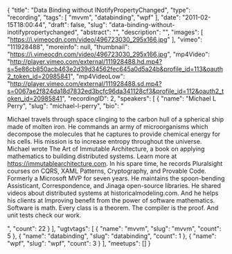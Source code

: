 {
  "title": "Data Binding without INotifyPropertyChanged",
  "type": "recording",
  "tags": [
    "mvvm",
    "databinding",
    "wpf"
  ],
  "date": "2011-02-15T18:00:44",
  "draft": false,
  "slug": "data-binding-without-inotifypropertychanged",
  "abstract": "",
  "description": "",
  "images": [
    "https://i.vimeocdn.com/video/496723030_295x166.jpg"
  ],
  "vimeo": "111928488",
  "moreinfo": null,
  "thumbnail": "https://i.vimeocdn.com/video/496723030_295x166.jpg",
  "mp4Video": "http://player.vimeo.com/external/111928488.hd.mp4?s=5e86cb850acb463e2d39d34562fec645a0d5a24b&profile_id=113&oauth2_token_id=20985841",
  "mp4VideoLow": "http://player.vimeo.com/external/111928488.sd.mp4?s=0067ae2f824da18d7832ed3bcfc96da341128cf3&profile_id=112&oauth2_token_id=20985841",
  "recordingID": 2,
  "speakers": [
    {
      "name": "Michael L Perry",
      "slug": "michael-l-perry",
      "bio": "<p>Michael travels through space clinging to the carbon hull of a spherical ship made of molten iron. He commands an army of microorganisms which decompose the molecules that he captures to provide chemical energy for his cells. His mission is to increase entropy throughout the universe. Michael wrote The Art of Immutable Architecture, a book on applying mathematics to building distributed systems. Learn more at https://immutablearchitecture.com. In his spare time, he records Pluralsight courses on CQRS, XAML Patterns, Cryptography, and Provable Code. Formerly a Microsoft MVP for seven years. He maintains the spoon-bending Assisticant, Correspondence, and Jinaga open-source libraries. He shared videos about distributed systems at historicalmodeling.com. And he helps his clients at Improving benefit from the power of software mathematics. Software is math. Every class is a theorem. The compiler is the proof. And unit tests check our work.</p>",
      "count": 22
    }
  ],
  "ugtvtags": [
    {
      "name": "mvvm",
      "slug": "mvvm",
      "count": 5
    },
    {
      "name": "databinding",
      "slug": "databinding",
      "count": 1
    },
    {
      "name": "wpf",
      "slug": "wpf",
      "count": 3
    }
  ],
  "meetups": []
}